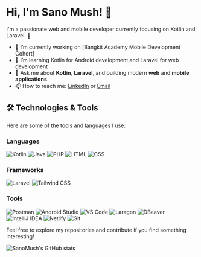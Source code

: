 # Hi, I'm Sano Mush! 👋

I'm a passionate web and mobile developer currently focusing on Kotlin and Laravel. 🚀

- 🔭 I’m currently working on [Bangkit Academy Mobile Development Cohort]
- 🌱 I’m learning Kotlin for Android development and Laravel for web development
- 💬 Ask me about **Kotlin**, **Laravel**, and building modern **web** and **mobile applications**
- 📫 How to reach me: [LinkedIn](https://www.linkedin.com/in/mustofa-husni-sanoval-653869270/) or [Email](mailto:mustofahusni27@gmail.com)

## 🛠 Technologies & Tools
Here are some of the tools and languages I use:

### Languages
![Kotlin](https://img.shields.io/badge/-Kotlin-007ACC?logo=kotlin&logoColor=white&style=for-the-badge)
![Java](https://img.shields.io/badge/-Java-007396?logo=java&logoColor=white&style=for-the-badge)
![PHP](https://img.shields.io/badge/-PHP-777BB4?logo=php&logoColor=white&style=for-the-badge)
![HTML](https://img.shields.io/badge/-HTML5-E34F26?logo=html5&logoColor=white&style=for-the-badge)
![CSS](https://img.shields.io/badge/-CSS3-1572B6?logo=css3&logoColor=white&style=for-the-badge)

### Frameworks
![Laravel](https://img.shields.io/badge/-Laravel-F05032?logo=laravel&logoColor=white&style=for-the-badge)
![Tailwind CSS](https://img.shields.io/badge/-Tailwind%20CSS-06B6D4?logo=tailwind-css&logoColor=white&style=for-the-badge)

### Tools
![Postman](https://img.shields.io/badge/-Postman-FF6A37?logo=postman&logoColor=white&style=for-the-badge)
![Android Studio](https://img.shields.io/badge/-Android%20Studio-3DDC84?logo=android-studio&logoColor=white&style=for-the-badge)
![VS Code](https://img.shields.io/badge/-VS%20Code-007ACC?logo=visual-studio-code&logoColor=white&style=for-the-badge)
![Laragon](https://img.shields.io/badge/-Laragon-0C78BB?logo=laragon&logoColor=white&style=for-the-badge)
![DBeaver](https://img.shields.io/badge/-DBeaver-374140?logo=dbeaver&logoColor=white&style=for-the-badge)
![IntelliJ IDEA](https://img.shields.io/badge/-IntelliJ%20IDEA-000000?logo=intellij-idea&logoColor=white&style=for-the-badge)
![Netlify](https://img.shields.io/badge/-Netlify-00C7B7?logo=netlify&logoColor=white&style=for-the-badge)
![Git](https://img.shields.io/badge/-Git-F05032?logo=git&logoColor=white&style=for-the-badge)





Feel free to explore my repositories and contribute if you find something interesting!

![SanoMush's GitHub stats](https://github-readme-stats.vercel.app/api?username=SanoMush&show_icons=true&theme=radical)

